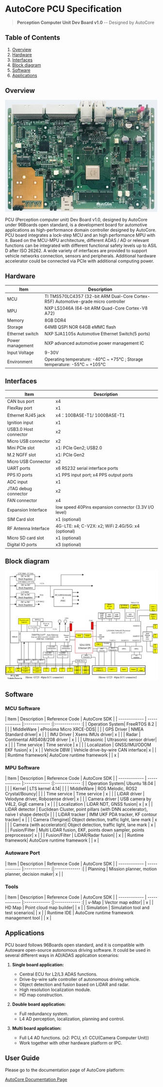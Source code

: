 # AutoCore PCU Specification

> **Perception Computer Unit Dev Board v1.0** -- Designed by AutoCore

## Table of Contents

1. [Overview](#overview)  
2. [Hardware](#hardware)  
3. [Interfaces](#interfaces)  
4. [Block diagram](#block-diagram)
5. [Software](#software)
6. [Applications](#applications)  

## Overview

![PCU Dev board](images/PCU_top_view.png "PCU Dev board")

PCU (Perception computer unit) Dev Board v1.0, designed by AutoCore under 96Boards open standard, is a development board for automotive applications as high-performance domain controller designed by AutoCore. PCU board integrates a lock-step MCU and an high performance MPU with it. Based on the MCU-MPU architecture, different ADAS / AD or relevant functions can be integrated with different functional safety levels up to ASIL D after ISO 26262. A wide variety of interfaces are provided to support vehicle networks connection, sensors and peripherals. Additional hardware accelerator could be connected via PCIe with additional computing power.

## Hardware
| Item           | Description   |
| -------------  | ------------- |
| MCU            | TI TMS570LC4357 (32-bit ARM Dual-Core Cortex-R5F) Automotive-grade micro controller |
| MPU            | NXP LS1046A (64-bit ARM Quad-Core Cortex-V8 A72) |
| Memory         | 8GB DDR4 |
| Storage        | 64MB QSPI NOR         64GB eMMC flash |
| Ethernet switch| NXP SJA1105s Automotive Ethernet Switch(5 ports) |
| Power management| NXP advanced automotive power management IC|
| Input Voltage  |     9-30V        | 
| Environment    |  Operating temperature: -40°C ~ +75°C ; Storage temperature: -55°C ~ +105°C  |   

## Interfaces
| Item           | Description   |
| -------------  | ------------- |
| CAN bus port   | x4            |
| FlexRay port   | x1            |
| Ethernet RJ45 jack | x4：100BASE-T1/ 1000BASE-T1 |
| Ignition input | x1            |
| USB3.0  Host connector | x2            |
| Micro USB connector    | x2            |
| Mini PCIe slot | x1: PCIe Gen2; USB2.0 |
| M.2 NGFF slot  | x1: PCIe Gen2 |
| Micro USB Connector| x2 |
| UART ports     | x6 RS232 serial interface ports|
| PPS IO ports   | x1 PPS input port; x4 PPS output ports|
| ADC input      | x1            |
| JTAG  debug connector | x2 |
| FAN connector  | x4 |
| Expansion Interface | low speed 40Pins expansion connector (3.3V I/O level) |
| SIM Card slot  | x1 (optional) |
| RF Antenna Interface |4G-LTE: x4;  C-V2X: x2; WiFi 2.4G/5G: x4 (optional) |
| Micro SD card slot   | x1 (optional) |
| Digital IO ports | x3 (optional) |

## Block diagram
![PCU block diagram](images/PCU_block_diagram.png "PCU block diagram")

## Software

### MCU Software

| Item           | Description    | Reference Code | AutoCore SDK   |
| -------------  | -------------  |:------------- :|:------------- :|
| Operation System| FreeRTOS 8.2  |                |                |
| MiddleWare     | eProsima Micro XRCE-DDS|        |                |
| GPS Driver     | NMEA Standard driver|    x      |                |
| IMU Driver     | Xsens IMUs driver|      x       |                |
| Radar          | Continental ARS408/208 driver |  x |             |
| Ultrasonic     | Ultrasonic sensor driver|  x    |                |
| Time service   | Time service   |       x        |                |
| Localization   | GNSS/IMU/ODOM EKF fusion|  x     |       x       |
| Vehicle DBW    | Vehicle drive-by-wire CAN interface|   x    |    |
| Runtime framework| AutoCore runtime framework |    |  x  |

### MPU Software
| Item           | Description    | Reference Code | AutoCore SDK   |
| -------------  | -------------  |:------------- :|:------------- :|
| Operation System| Ubuntu 18.04  |                |                |
| Kernel         | LTS kernel 4.14|                |                |
| MiddleWare     | ROS Melodic, ROS2 Crystal/Bouncy|      |         |
| Time service   | Time service   |       x        |                |
| LiDAR driver   | Velodyne driver, Robosense driver|  x   |        |
| Camera driver   | USB camera by V4L2, GigE camera |  x   |        |
| Localization   | LiDAR NDT, GNSS fusion|    x    |       x        |
| LiDAR detector | Euclidean Cluster, point pillars (with DNN accelerator), naive I shape detect|x |   |
| LiDAR tracker  | IMM UKF PDA tracker, KF contour tracker| x |  |
| Camera (Tengine)| Object detection, traffic light, lane mark |  x  |     |
| Camera (with accelerator)| Object detection, traffic light, lane mark |  x  |     |
| Fusion/Filter  | Multi LiDAR fusion, EKF, points down sampler, points preprocessor|  x  |     |
| Fusion/Filter  | LiDAR/Radar fusion|     |  x  |
| Runtime framework| AutoCore runtime framework |    |  x  |

### Autoware Port
| Item           | Description    | Reference Code | AutoCore SDK   |
| -------------  | -------------  |:------------- :|:------------- :|
| Planning       | Mission planner, motion planner, decision maker|  x  |     |

### Tools
| Item           | Description    | Reference Code | AutoCore SDK   |
| -------------  | -------------  |:------------- :|:------------- :|
| v-Map          | Vector map editor|    |  x  |
| HD Map         | Point cloud map builder|   | x |
| Simulation     | Simulation tool and test scenarios|   | x |
| Runtime IDE    | AutoCore runtime framework management tool |    |  x  |


## Applications
PCU board follows 96Boards open standard, and it is compatible with Autoware open-source autonomous driving software. It could be used in several different ways in AD/ADAS application scenarios:

1. **Single board application:**
    - Central ECU for L2/L3 ADAS functions.
    - Drive-by-wire safe controller of autonomous driving vehicle.
    - Object detection and fusion based on LiDAR and radar.
    - High resolution localization module.
    - HD map construction.

2. **Double board application:**
    - Full redundancy system.
    - L4 AD perception, localization, planning and control.  

3. **Multi board application:**    
    - Full L4 AD functions. (x2: PCU, x1: CCU(Camera Computer Unit))
    - Work together with other hardware platform or IPC.

## User Guide

Please go to the documentation page of AutoCore platform:

[AutoCore Documentation Page](../README.md)  


